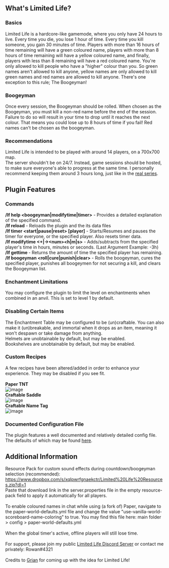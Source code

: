 ## What's Limited Life?
### Basics
Limited Life is a hardcore-like gamemode, where you only have 24 hours to live. Every time you die, you lose 1 hour of time. Every time you kill someone, you gain 30 minutes of time. Players with more than 16 hours of time remaining will have a green coloured name, players with more than 8 hours of time remaining will have a yellow coloured name, and finally, players with less than 8 remaining will have a red coloured name. You're only allowed to kill people who have a "higher" colour than you. So green names aren't allowed to kill anyone, yellow names are only allowed to kill green names and red names are allowed to kill anyone. There's one exception to this rule; The Boogeyman!

### Boogeyman
Once every session, the Boogeyman should be rolled. When chosen as the Boogeyman, you must kill a non-red name before the end of the session. Failure to do so will result in your time to drop until it reaches the next colour. That means you could lose up to 8 hours of time if you fail! Red names can't be chosen as the boogeyman.

### Recommendations
Limited Life is intended to be played with around 14 players, on a 700x700 map.  
The server shouldn't be on 24/7. Instead, game sessions should be hosted, to make sure everyone's able to progress at the same time. I personally recommend keeping them around 3 hours long, just like in the [real series](https://youtu.be/gzaIHdjLIyM).

## Plugin Features
### Commands
**/lf help <boogeyman|modifytime|timer>** - Provides a detailed explanation of the specified command.  
**/lf reload** - Reloads the plugin and the its data files  
**/lf timer <start|pause|reset> [player]** - Starts/Resumes and pauses the timer for everyone, or the specified player. Also resets timer data.  
**/lf modifytime <player> <+|->\<num><h|m|s>** - Adds/subtracts from the specified player's time in hours, minutes or seconds. (Last Argument Example: -3h)  
**/lf gettime <player>** - Returns the amount of time the specified player has remaining.  
**/lf boogeyman <roll|cure|punish|clear>** - Rolls the boogeyman, cures the specified player, punishes all boogeymen for not securing a kill, and clears the Boogeyman list.  

### Enchantment Limitations
You may configure the plugin to limit the level on enchantments when combined in an anvil. This is set to level 1 by default.

### Disabling Certain Items
The Enchantment Table may be configured to be (un)craftable. You can also make it (un)breakable, and immortal when it drops as an item, meaning it won't despawn or take damage from anything.  
Helmets are unobtainable by default, but may be enabled.  
Bookshelves are unobtainable by default, but may be enabled.

### Custom Recipes
A few recipes have been altered/added in order to enhance your experience. They may be disabled if you see fit.  
<br>
**Paper TNT**  
![image](https://user-images.githubusercontent.com/75913945/223511629-3582983f-d9ce-424d-aa5d-bbfe73bd37a6.png)  
**Craftable Saddle**  
![image](https://user-images.githubusercontent.com/75913945/223511868-851c41c6-a552-4989-91a0-b0446ad6d0ba.png)  
**Craftable Name Tag**  
![image](https://user-images.githubusercontent.com/75913945/223511972-1d59cc36-dec0-41ea-815a-a51129d232f5.png)  



### Documented Configuration File
The plugin features a well documented and relatively detailed config file. The defaults of which may be found [here](https://github.com/RowwYourBoat/LimitedLife/blob/master/src/main/resources/config.yml).

## Additional Information
Resource Pack for custom sound effects during countdown/boogeyman selection (recommended):  
https://www.dropbox.com/s/xqlpwrfgnaekctr/Limited%20Life%20Resources.zip?dl=1  
Paste that download link in the server.properties file in the empty resource-pack field to apply it automatically for all players.    
<br>
To enable coloured names in chat while using (a fork of) Paper, navigate to the paper-world-defaults.yml file and change the value "use-vanilla-world-scoreboard-name-coloring" to true. You may find this file here: main folder > config > paper-world-defaults.yml  
<br>
When the global timer's active, offline players will still lose time.  
<br>
For support, please join my public [Limited Life Discord Server](https://discord.com/invite/PEsQSZVSwU) or contact me privately: Rowan#4321  
<br>
Credits to [Grian](https://youtu.be/gzaIHdjLIyM) for coming up with the idea for Limited Life!
